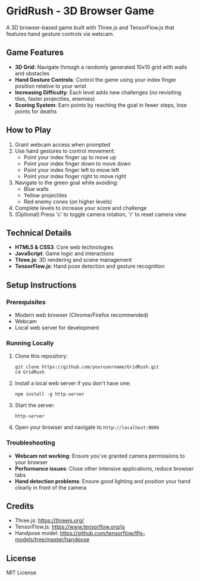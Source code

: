 # GridRush - 3D Browser Game

A 3D browser-based game built with Three.js and TensorFlow.js that features hand gesture controls via webcam.

## Game Features

- **3D Grid**: Navigate through a randomly generated 10x10 grid with walls and obstacles
- **Hand Gesture Controls**: Control the game using your index finger position relative to your wrist
- **Increasing Difficulty**: Each level adds new challenges (no revisiting tiles, faster projectiles, enemies)
- **Scoring System**: Earn points by reaching the goal in fewer steps, lose points for deaths

## How to Play

1. Grant webcam access when prompted
2. Use hand gestures to control movement:
   - Point your index finger up to move up
   - Point your index finger down to move down
   - Point your index finger left to move left
   - Point your index finger right to move right
3. Navigate to the green goal while avoiding:
   - Blue walls
   - Yellow projectiles
   - Red enemy cones (on higher levels)
4. Complete levels to increase your score and challenge
5. (Optional) Press 'c' to toggle camera rotation, 'r' to reset camera view

## Technical Details

- **HTML5 & CSS3**: Core web technologies
- **JavaScript**: Game logic and interactions
- **Three.js**: 3D rendering and scene management
- **TensorFlow.js**: Hand pose detection and gesture recognition

## Setup Instructions

### Prerequisites

- Modern web browser (Chrome/Firefox recommended)
- Webcam
- Local web server for development

### Running Locally

1. Clone this repository:
   ```
   git clone https://github.com/yourusername/GridRush.git
   cd GridRush
   ```

2. Install a local web server if you don't have one:
   ```
   npm install -g http-server
   ```

3. Start the server:
   ```
   http-server
   ```

4. Open your browser and navigate to `http://localhost:8080`

### Troubleshooting

- **Webcam not working**: Ensure you've granted camera permissions to your browser
- **Performance issues**: Close other intensive applications, reduce browser tabs
- **Hand detection problems**: Ensure good lighting and position your hand clearly in front of the camera

## Credits

- Three.js: https://threejs.org/
- TensorFlow.js: https://www.tensorflow.org/js
- Handpose model: https://github.com/tensorflow/tfjs-models/tree/master/handpose

## License

MIT License

